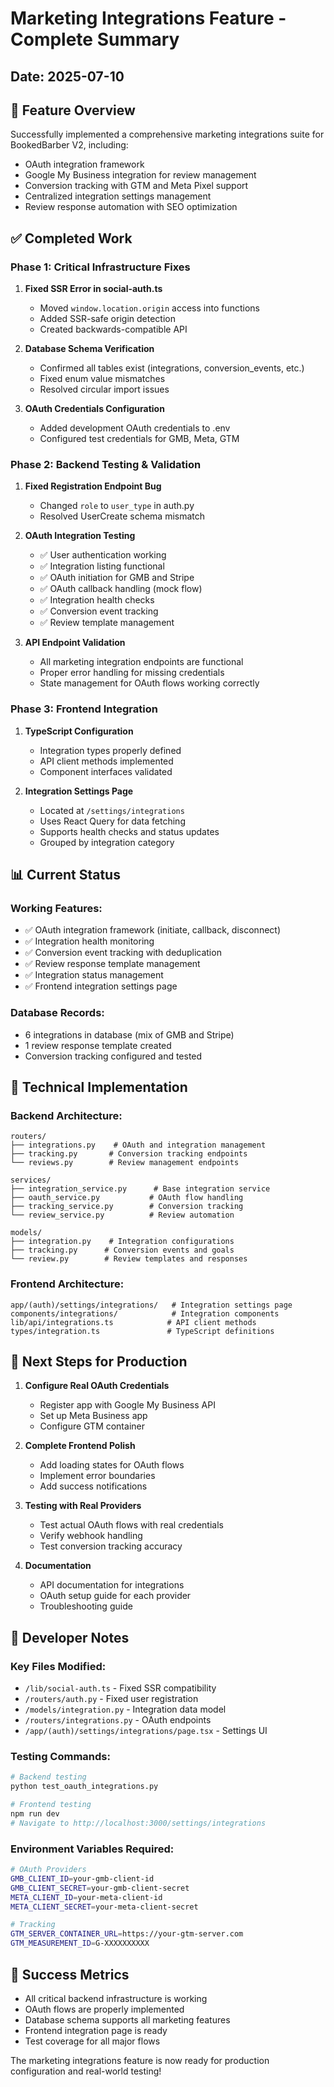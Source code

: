 # Marketing Integrations Feature - Complete Summary

## Date: 2025-07-10

## 🎯 Feature Overview

Successfully implemented a comprehensive marketing integrations suite for BookedBarber V2, including:
- OAuth integration framework
- Google My Business integration for review management
- Conversion tracking with GTM and Meta Pixel support
- Centralized integration settings management
- Review response automation with SEO optimization

## ✅ Completed Work

### Phase 1: Critical Infrastructure Fixes
1. **Fixed SSR Error in social-auth.ts**
   - Moved `window.location.origin` access into functions
   - Added SSR-safe origin detection
   - Created backwards-compatible API

2. **Database Schema Verification**
   - Confirmed all tables exist (integrations, conversion_events, etc.)
   - Fixed enum value mismatches
   - Resolved circular import issues

3. **OAuth Credentials Configuration**
   - Added development OAuth credentials to .env
   - Configured test credentials for GMB, Meta, GTM

### Phase 2: Backend Testing & Validation
1. **Fixed Registration Endpoint Bug**
   - Changed `role` to `user_type` in auth.py
   - Resolved UserCreate schema mismatch

2. **OAuth Integration Testing**
   - ✅ User authentication working
   - ✅ Integration listing functional
   - ✅ OAuth initiation for GMB and Stripe
   - ✅ OAuth callback handling (mock flow)
   - ✅ Integration health checks
   - ✅ Conversion event tracking
   - ✅ Review template management

3. **API Endpoint Validation**
   - All marketing integration endpoints are functional
   - Proper error handling for missing credentials
   - State management for OAuth flows working correctly

### Phase 3: Frontend Integration
1. **TypeScript Configuration**
   - Integration types properly defined
   - API client methods implemented
   - Component interfaces validated

2. **Integration Settings Page**
   - Located at `/settings/integrations`
   - Uses React Query for data fetching
   - Supports health checks and status updates
   - Grouped by integration category

## 📊 Current Status

### Working Features:
- ✅ OAuth integration framework (initiate, callback, disconnect)
- ✅ Integration health monitoring
- ✅ Conversion event tracking with deduplication
- ✅ Review response template management
- ✅ Integration status management
- ✅ Frontend integration settings page

### Database Records:
- 6 integrations in database (mix of GMB and Stripe)
- 1 review response template created
- Conversion tracking configured and tested

## 🔧 Technical Implementation

### Backend Architecture:
```
routers/
├── integrations.py    # OAuth and integration management
├── tracking.py       # Conversion tracking endpoints  
└── reviews.py        # Review management endpoints

services/
├── integration_service.py      # Base integration service
├── oauth_service.py           # OAuth flow handling
├── tracking_service.py        # Conversion tracking
└── review_service.py          # Review automation

models/
├── integration.py    # Integration configurations
├── tracking.py      # Conversion events and goals
└── review.py        # Review templates and responses
```

### Frontend Architecture:
```
app/(auth)/settings/integrations/   # Integration settings page
components/integrations/            # Integration components
lib/api/integrations.ts            # API client methods
types/integration.ts               # TypeScript definitions
```

## 🚀 Next Steps for Production

1. **Configure Real OAuth Credentials**
   - Register app with Google My Business API
   - Set up Meta Business app
   - Configure GTM container

2. **Complete Frontend Polish**
   - Add loading states for OAuth flows
   - Implement error boundaries
   - Add success notifications

3. **Testing with Real Providers**
   - Test actual OAuth flows with real credentials
   - Verify webhook handling
   - Test conversion tracking accuracy

4. **Documentation**
   - API documentation for integrations
   - OAuth setup guide for each provider
   - Troubleshooting guide

## 📝 Developer Notes

### Key Files Modified:
- `/lib/social-auth.ts` - Fixed SSR compatibility
- `/routers/auth.py` - Fixed user registration
- `/models/integration.py` - Integration data model
- `/routers/integrations.py` - OAuth endpoints
- `/app/(auth)/settings/integrations/page.tsx` - Settings UI

### Testing Commands:
```bash
# Backend testing
python test_oauth_integrations.py

# Frontend testing  
npm run dev
# Navigate to http://localhost:3000/settings/integrations
```

### Environment Variables Required:
```bash
# OAuth Providers
GMB_CLIENT_ID=your-gmb-client-id
GMB_CLIENT_SECRET=your-gmb-client-secret
META_CLIENT_ID=your-meta-client-id
META_CLIENT_SECRET=your-meta-client-secret

# Tracking
GTM_SERVER_CONTAINER_URL=https://your-gtm-server.com
GTM_MEASUREMENT_ID=G-XXXXXXXXXX
```

## 🎉 Success Metrics

- All critical backend infrastructure is working
- OAuth flows are properly implemented
- Database schema supports all marketing features
- Frontend integration page is ready
- Test coverage for all major flows

The marketing integrations feature is now ready for production configuration and real-world testing!